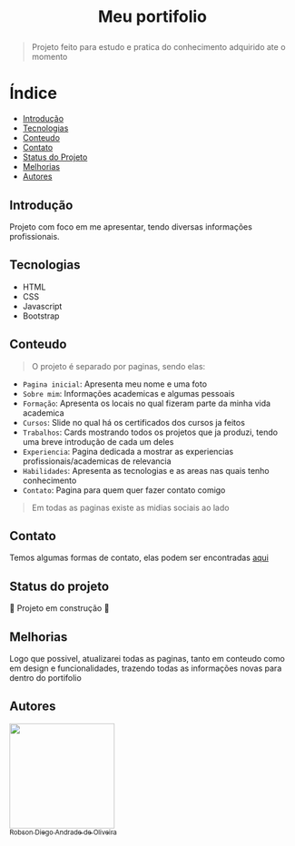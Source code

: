 
<h1 align="center">
  <p>Meu portifolio</p>
</h1>

> Projeto feito para estudo e pratica do conhecimento adquirido ate o momento

# Índice 

* [Introdução](##Introdução)
* [Tecnologias](##Tecnologias)
* [Conteudo](##Conteudo)
* [Contato](##Contato)
* [Status do Projeto](##Status-do-projeto)
* [Melhorias](##Melhorias)
* [Autores](##Autores)


## Introdução
Projeto com foco em me apresentar, tendo diversas informações profissionais.

## Tecnologias

* HTML
* CSS
* Javascript
* Bootstrap

## Conteudo

> O projeto é separado por paginas, sendo elas:

- `Pagina inicial`: Apresenta meu nome e uma foto
- `Sobre mim`: Informações academicas e algumas pessoais
- `Formação`: Apresenta os locais no qual fizeram parte da minha vida academica
- `Cursos`: Slide no qual há os certificados dos cursos ja feitos
- `Trabalhos`: Cards mostrando todos os projetos que ja produzi, tendo uma breve introdução de cada um deles
- `Experiencia`: Pagina dedicada a mostrar as experiencias profissionais/academicas de relevancia
- `Habilidades`: Apresenta as tecnologias e as areas nas quais tenho conhecimento
- `Contato`: Pagina para quem quer fazer contato comigo

> Em todas as paginas existe as midias sociais ao lado

## Contato
Temos algumas formas de contato, elas podem ser encontradas [aqui](https://github.com/TheRealRobinho)

## Status do projeto
:construction: Projeto em construção :construction:

## Melhorias
Logo que possivel, atualizarei todas as paginas, tanto em conteudo como em design e funcionalidades, trazendo todas as informações novas para dentro do portifolio

## Autores
[<img src="https://avatars.githubusercontent.com/u/77800184?v=4" width=185><br><sub>Robson Diego Andrade de Oliveira</sub>](https://github.com/TheRealRobinho)
